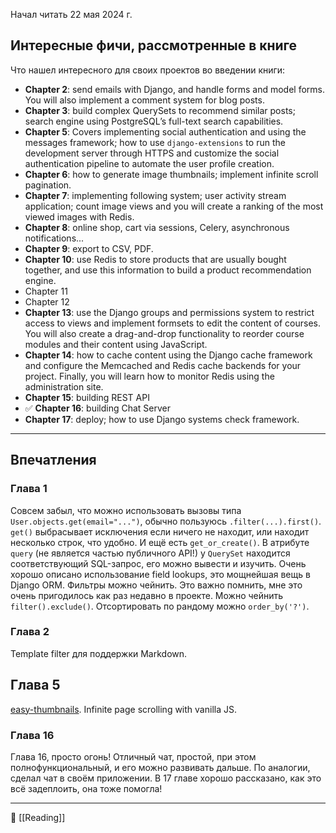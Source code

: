 Начал читать 22 мая 2024 г.
## Интересные фичи, рассмотренные в книге

Что нашел интересного для своих проектов во введении книги:

- **Chapter 2**: send emails with Django, and handle forms and model forms. You will also implement a comment system for blog posts.
- **Chapter 3**: build complex QuerySets to recommend similar posts; search engine using PostgreSQL’s full-text search capabilities.
- **Chapter 5**: Covers implementing social authentication and using the messages framework; how to use `django-extensions` to run the development server through HTTPS and customize the social authentication pipeline to automate the user profile creation.
- **Chapter 6**: how to generate image thumbnails; implement infinite scroll pagination.
- **Chapter 7**: implementing following system; user activity stream application; count image views and you will create a ranking of the most viewed images with Redis.
- **Chapter 8**: online shop, cart via sessions, Celery, asynchronous notifications...
- **Chapter 9**: export to CSV, PDF.
- **Chapter 10**: use Redis to store products that are usually bought together, and use this information to build a product recommendation engine.
- Chapter 11
- Chapter 12
- **Chapter 13**: use the Django groups and permissions system to restrict access to views and implement formsets to edit the content of courses. You will also create a drag-and-drop functionality to reorder course modules and their content using JavaScript.
- **Chapter 14**: how to cache content using the Django cache framework and configure the Memcached and Redis cache backends for your project. Finally, you will learn how to monitor Redis using the administration site.
- **Chapter 15**: building REST API
- ✅ **Chapter 16**: building Chat Server
- **Chapter 17**: deploy; how to use Django systems check framework.

----
## Впечатления
### Глава 1
Совсем забыл, что можно использовать вызовы типа `User.objects.get(email="...")`, обычно пользуюсь `.filter(...).first()`. `get()` выбрасывает исключения если ничего не находит, или находит несколько строк, что удобно. И ещё есть `get_or_create()`. В атрибуте `query` (не является частью публичного API!) у `QuerySet` находится соответствующий SQL-запрос, его можно вывести и изучить. Очень хорошо описано использование field lookups, это мощнейшая вещь в Django ORM. Фильтры можно чейнить. Это важно помнить, мне это очень пригодилось как раз недавно в проекте. Можно чейнить `filter().exclude()`. Отсортировать по рандому можно `order_by('?')`.

### Глава 2
Template filter для поддержки Markdown.

## Глава 5
[easy-thumbnails](https://github.com/SmileyChris/easy-thumbnails). Infinite page scrolling with vanilla JS.

### Глава 16
Глава 16, просто огонь! Отличный чат, простой, при этом полнофункциональный, и его можно развивать дальше. По аналогии, сделал чат в своём приложении. В 17 главе хорошо рассказано, как это всё задеплоить, она тоже помогла!

----
📂 [[Reading]]